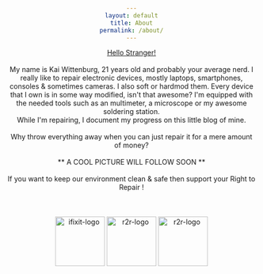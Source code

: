 ```yaml
---
layout: default
title: About
permalink: /about/
---
```


<ins> Hello Stranger!</ins>
<br>
<br>
My name is Kai Wittenburg, 21 years old and probably your average nerd. I really like to repair electronic devices, mostly laptops, smartphones, consoles & sometimes cameras. I also soft or hardmod them. Every device that I own is in some way modified, isn't that awesome?  I'm equipped with the needed tools such as an multimeter, a microscope or my awesome soldering station.  
While I'm repairing, I document my progress on this little blog of mine.
<br>
<br>
Why throw everything away when you can just repair it for a mere amount of money?
<br>
<br>
** A COOL PICTURE WILL FOLLOW SOON **
<br>
<br>
If you want to keep our environment clean & safe then support your Right to Repair !
<br>
<br>
<br>
<br>
<a href="https://ifixit.com"><img border=0 alt="ifixit-logo" src="/blog/media/ifixit_logo.png" width="100" height="100"></a>­
<a href="https://repair.eu/">
<img border=0 alt="r2r-logo" src="/blog/media/r2r.png" width="100" height="100"></a>
<a href="https://www.repair.org/stand-up/">
<img border=0 alt="r2r-logo" src="/blog/media/rdo.png" width="100" height="100"></a>

<style>
body
{
text-align:center;
}
</style>